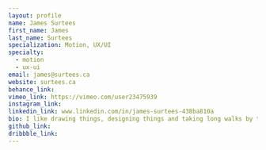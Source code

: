 ```yaml
---
layout: profile
name: James Surtees
first_name: James
last_name: Surtees
specialization: Motion, UX/UI
specialty:
  - motion
  - ux-ui
email: james@surtees.ca
website: surtees.ca
behance_link:
vimeo_link: https://vimeo.com/user23475939
instagram_link:
linkedin_link: www.linkedin.com/in/james-surtees-438ba810a
bio: I like drawing things, designing things and taking long walks by the beach in nothing but my speedo.
github_link:
dribbble_link:
---
```

